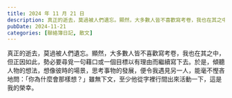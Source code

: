 ```yaml
---
title: 2024 年 11 月 21 日
description: 真正的逝去，莫過被人們遺忘。顯然，大多數人皆不喜歡寫考卷，我也在其之中，但正因如此，勢必要尋覓一句藉口或一個目標以有理由而繼續寫下去。於是，傾聽人物的想法，想像彼時的場景，思考事物的發展，便令我遇見另……
pubDate: 2024-11-21
categories: [聯絡簿日記, 散文]
---
```


真正的逝去，莫過被人們遺忘。顯然，大多數人皆不喜歡寫考卷，我也在其之中，但正因如此，勢必要尋覓一句藉口或一個目標以有理由而繼續寫下去。於是，傾聽人物的想法，想像彼時的場景，思考事物的發展，便令我遇見另一人，能毫不慳吝地問：「你為什麼會那樣想？」雖無下文，至少他從字裡行間出來活動一下，這是我的榮幸。
